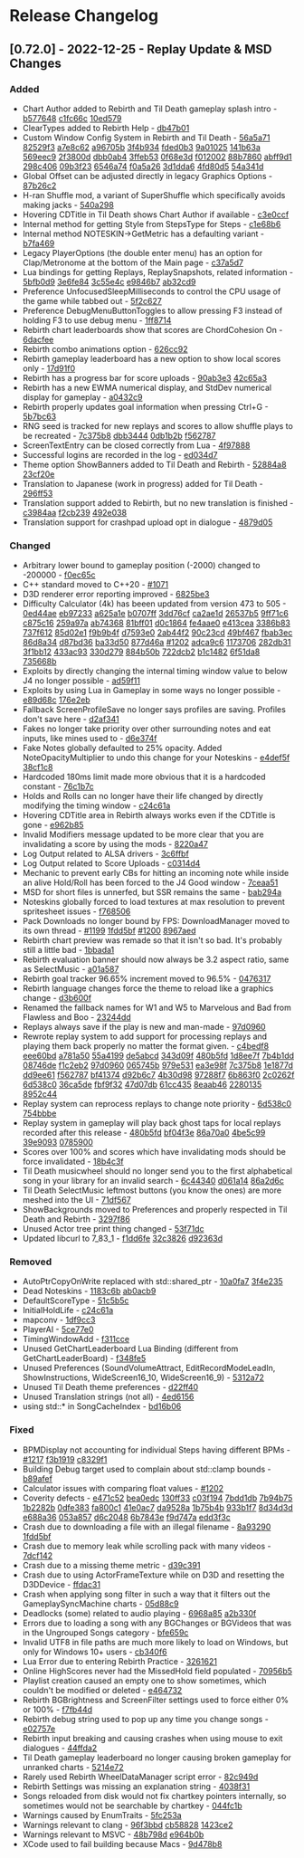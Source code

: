 # Release Changelog


## [0.72.0] - 2022-12-25 - Replay Update & MSD Changes

### Added
- Chart Author added to Rebirth and Til Death gameplay splash intro - [b577648](../../../commit/b57764807c03a61ef83be8fdb1f2f97ff2f63a7a) [c1fc66c](../../../commit/c1fc66c416b41a00f9c65248fcd9eb4dac5646cb) [10ed579](../../../commit/10ed579efbabf25f7ae12880d9772ec8c8de86a1)
- ClearTypes added to Rebirth Help - [db47b01](../../../commit/db47b01cda85c12a027faff8242a3d0da6b65846)
- Custom Window Config System in Rebirth and Til Death - [56a5a71](../../../commit/56a5a7144a1fa135f5247d818738ba1cd9e4801e) [82529f3](../../../commit/82529f34d5cb51bc93335439aceff02089229faf) [a7e8c62](../../../commit/a7e8c621bf3a69b80d9b1f0fb504e56a7c023205) [a96705b](../../../commit/a96705bd34e7a6b9c601ae71c9c0b93d38a33fa2) [3f4b934](../../../commit/3f4b93437ae10e2b0f9eec20f82149fc4e6b2275) [fded0b3](../../../commit/fded0b392b60060c31f927baad27bfcc1226c9a4) [9a01025](../../../commit/9a0102578796e6dec170092ec95a38fdd9e53c4f) [141b63a](../../../commit/141b63a7445d92b4a69ce3636085469e5cc0b27f) [569eec9](../../../commit/569eec910480b5e820f071f55c40c1dab0baf4e2) [2f3800d](../../../commit/2f3800dd7f8264601336fb7e8ee7ab09ff5ec9fc) [dbb0ab4](../../../commit/dbb0ab490a62faf7ddccba2a89fc6fa2fd67c5c2) [3ffeb53](../../../commit/3ffeb539cd3ea7acc808a6bfab7b0f9b87c2c65d) [0f68e3d](../../../commit/0f68e3d1b0dc0149a718aec51ab5f9cf6e8266b9) [f012002](../../../commit/f01200230cfcbc4ffe71278544e25a0c50787aed) [88b7860](../../../commit/88b78603cc020f05fb37fb67d609d879c4c3782a) [abff9d1](../../../commit/abff9d105a45cd0abedaa22284a23d206724d49d) [298c406](../../../commit/298c4063d260c022218e8d3cef7ab0089663c26d) [09b3f23](../../../commit/09b3f23868946a28079b59103b2420a27907698b) [6546a74](../../../commit/6546a74601ff4e7b465f4a3e6468cc578a5658cc) [f0a5a26](../../../commit/f0a5a26815f25200a4ef17a2f599f4a14c5cbe46) [3d1dda6](../../../commit/3d1dda648b38d92b3774f323079069e97379d85b) [4fd80d5](../../../commit/4fd80d5a27bf7f337f0531bc8fc10d058d3c0c47) [54a341d](../../../commit/54a341db6b9143e531de528deb2bedae3d5ebdb2)
- Global Offset can be adjusted directly in legacy Graphics Options - [87b26c2](../../../commit/87b26c2e4bb9729555f7c8f9e82abe0ed8f38395)
- H-ran Shuffle mod, a variant of SuperShuffle which specifically avoids making jacks - [540a298](../../../commit/540a29837402e0a840bd81ee87c2f6ba7290d687)
- Hovering CDTitle in Til Death shows Chart Author if available - [c3e0ccf](../../../commit/c3e0ccfcfc5f9a47aeecfa7834b4aeb7cdc6e5c5)
- Internal method for getting Style from StepsType for Steps - [c1e68b6](../../../commit/c1e68b6082f3df3838fff56c39f154286499e00c)
- Internal method NOTESKIN->GetMetric has a defaulting variant - [b7fa469](../../../commit/b7fa469f896eaacefdb078e84c684356bfb58197)
- Legacy PlayerOptions (the double enter menu) has an option for Clap/Metronome at the bottom of the Main page - [c37a5d7](../../../commit/c37a5d7700f62ab98d46de53da2abf35ca4377da)
- Lua bindings for getting Replays, ReplaySnapshots, related information - [5bfb0d9](../../../commit/5bfb0d908d5995ab67f7f81393b4c636f6b9cc03) [3e6fe84](../../../commit/3e6fe84ba95a569716ff661e7d0987d6bb11597d) [3c55e4c](../../../commit/3c55e4c963686b346595dbae7fdb574bcb973f8f) [e9846b7](../../../commit/e9846b703aa92f7962566c8ed18328ae7c227fad) [ab32cd9](../../../commit/ab32cd97cbf9613dd036aa4fc7d705f521444ad4)
- Preference UnfocusedSleepMilliseconds to control the CPU usage of the game while tabbed out - [5f2c627](../../../commit/5f2c6278a5824a60af9f8ca03e468acf745e9e4a)
- Preference DebugMenuButtonToggles to allow pressing F3 instead of holding F3 to use debug menu - [1ff8714](../../../commit/1ff87144b04c8b9cd499a8c97a9a5ca65589a40e)
- Rebirth chart leaderboards show that scores are ChordCohesion On - [6dacfee](../../../commit/6dacfeed9cfbe32dca0e29c491391ce4bc86f9d2)
- Rebirth combo animations option - [626cc92](../../../commit/626cc92a789bef71dabd3d6d36e35fc3fc74da78)
- Rebirth gameplay leaderboard has a new option to show local scores only - [17d91f0](../../../commit/17d91f062f2bafb650c7d29d02bb1d4dd163b937)
- Rebirth has a progress bar for score uploads - [90ab3e3](../../../commit/90ab3e3b45d2fd9bae662366ee51268ad1b9bc4e) [42c65a3](../../../commit/42c65a361e97845cc6b3c916583b5061a354dc22)
- Rebirth has a new EWMA numerical display, and StdDev numerical display for gameplay - [a0432c9](../../../commit/a0432c9abee51420cdd072cd2dcc531655777eeb)
- Rebirth properly updates goal information when pressing Ctrl+G - [5b7bc63](../../../commit/5b7bc636b23524de5039a8878d9180223566f323)
- RNG seed is tracked for new replays and scores to allow shuffle plays to be recreated - [7c375b8](../../../commit/7c375b88a504ecc9035ea9a13842199f72cde65f) [dbb3444](../../../commit/dbb3444df9312c50e74b4b550c385ea53bbf241f) [0db1b2b](../../../commit/0db1b2b95f8fc497b788dcd723c142fd42389600) [f562787](../../../commit/f5627873724795a221db3ce7655865e8647440cc)
- ScreenTextEntry can be closed correctly from Lua - [4f97888](../../../commit/4f97888bdbb80b0138a5ba01c779d940d3e1024c)
- Successful logins are recorded in the log - [ed034d7](../../../commit/ed034d737f8e40d43b78f16caac31929965bed15)
- Theme option ShowBanners added to Til Death and Rebirth - [52884a8](../../../commit/52884a8aa63c1e52c3c8d9c98eeff8bbc183f6f6) [23cf20e](../../../commit/23cf20e0799c6a3fc5f7b363b3d173632c030e75)
- Translation to Japanese (work in progress) added for Til Death - [296ff53](../../../commit/296ff53edb837121f2ec9b112507d9fd906820d7)
- Translation support added to Rebirth, but no new translation is finished - [c3984aa](../../../commit/c3984aae6bb8c8266e1cf436a6648de401ce8949) [f2cb239](../../../commit/f2cb2391facd7a02048e29e15af0b04fdf206ea2) [492e038](../../../commit/492e0380f3c62c4135030a3aeace24b6061bcf6d)
- Translation support for crashpad upload opt in dialogue - [4879d05](../../../commit/4879d0545f5c96a04d3756067f797df01dd2d26f)

### Changed
- Arbitrary lower bound to gameplay position (-2000) changed to -200000 - [f0ec65c](../../../commit/f0ec65cc4dfcec60cc0797c6d737cabb3b2e042c)
- C++ standard moved to C++20 - [#1071](../../../pull/1071)
- D3D renderer error reporting improved - [6825be3](../../../commit/6825be35183c67e3b816ee7182bd7b3567c4af9c)
- Difficulty Calculator (4k) has beeen updated from version 473 to 505 - [0ed44ae](../../../commit/0ed44ae4e1fc0d0627e002225d4cdcd06244e871) [eb97233](../../../commit/eb972332b59d57aa3f01249e5c7f231b0f6320e4) [a625a1e](../../../commit/a625a1e9ef28de5fb8616c5947db2c29fa095eff) [b0707ff](../../../commit/b0707ffb409a8be90339811c022445a8b184c92f) [3dd76cf](../../../commit/3dd76cf20f0fb1d4dbe72b50ae79fff80f5153bc) [ca2ae1d](../../../commit/ca2ae1d1c16bd580a8f3b763ac8f05a1e625196d) [26537b5](../../../commit/26537b5ea644be6e79f34c3571998174a1906f16) [9ff71c6](../../../commit/9ff71c64ea0805d841d8b1b2f91a831d4b542857) [c875c16](../../../commit/c875c16479518cb3b8b3eb5e55d2e5104eb173a1) [259a97a](../../../commit/259a97a15e8cbd8c04faa033223a3dd66743ebc6) [ab74368](../../../commit/ab743680ed299471f457e489276cf19e1a944df2) [81bff01](../../../commit/81bff01835d2bbfeae8eb6f54f194879c1b88a56) [d0c1864](../../../commit/d0c1864cbd8c03d83dbc53fe7966e8eebe9fb9ce) [fe4aae0](../../../commit/fe4aae09ac8384598c7fd4ebedf48e7d320303c3) [e413cea](../../../commit/e413cea42529191cd100b95d09b0707fb0115248) [3386b83](../../../commit/3386b83e4693db85d466b081e54995e5c085accc) [737f612](../../../commit/737f612b1b39886bae3b25f995889e909ec7edf0) [85d02e1](../../../commit/85d02e1e5a2f6819103f8560cd3337bd5795f576) [f9b9b4f](../../../commit/f9b9b4fb7a8187ffbfbcc553974153fa5e58109e) [d7593e0](../../../commit/d7593e0f6a6962c964d10231576f7651d805108f) [2ab44f2](../../../commit/2ab44f20825e623195d78e587320d20ce448ede3) [90c23cd](../../../commit/90c23cd595a362e45c973e7cb61c634f97334616) [49bf467](../../../commit/49bf467763ce08bf057ae5cd1acc1199d362e124) [fbab3ec](../../../commit/fbab3ec210f73429e8a05c225055431564683a31) [86d8a34](../../../commit/86d8a343f7733fb2b0ea9b277fbecce6082795fa) [d87bd36](../../../commit/d87bd36069b93aa64ce7239fa938ad97ea2a6ccf) [ba33d50](../../../commit/ba33d506b79de76187ff52ca239f72fd6457595a) [877d46a](../../../commit/877d46ae88f9d7d6c887a7e954192bd757399cc1) [#1202](../../../pull/1202) [adca9c6](../../../commit/adca9c6ad93a5b9db8356c1d20280260f74c839a) [1173706](../../../commit/11737066fc6189dd030bf4395f694528a96c81a3) [282db31](../../../commit/282db3135c4ab79a0e1bf0f5cb757e0793954cf3) [3f1bb12](../../../commit/3f1bb12f5219bc42928ec5c37cfef1ba07692b8e) [433ac93](../../../commit/433ac93e2075f96a79de0a4b77a18dcf2aea146b) [330d279](../../../commit/330d2791d6495b41814c613472d5c003278aefbd) [884b50b](../../../commit/884b50bde67c0742b7bd576333d86f87199a2599) [722dcb2](../../../commit/722dcb2de9ee3861f4931b8dcaa6563d8d08ab1c) [b1c1482](../../../commit/b1c1482d4c82c8fbd2a20ea5251581c0a99fbd28) [6f51da8](../../../commit/6f51da843f9902fc034023b8235e55714863b2b5) [735668b](../../../commit/735668b24d0f708fcd50c914ae1cb4ae13fa7fce)
- Exploits by directly changing the internal timing window value to below J4 no longer possible - [ad59f11](../../../commit/ad59f1113f5883ff7cc3b2c0e7d92917398c81bc)
- Exploits by using Lua in Gameplay in some ways no longer possible - [e89d68c](../../../commit/e89d68ce83a0a686fa892e27c49f61355cdc7376) [176e2eb](../../../commit/176e2ebe5d20d70c8ccaf72d3ef36267cf097f31)
- Fallback ScreenProfileSave no longer says profiles are saving. Profiles don't save here - [d2af341](../../../commit/d2af341ca94aa5af7b49212123b916192982db5d)
- Fakes no longer take priority over other surrounding notes and eat inputs, like mines used to - [d6e374f](../../../commit/d6e374f7054f3fb7fae6e863ce4796ac67c9e121)
- Fake Notes globally defaulted to 25% opacity. Added NoteOpacityMultiplier to undo this change for your Noteskins - [e4def5f](../../../commit/e4def5fa4075f4d9138cf449fcb5c6f2cdc421cc) [38cf1c8](../../../commit/38cf1c8d403952540567364a9faa37ddcfef605b)
- Hardcoded 180ms limit made more obvious that it is a hardcoded constant - [76c1b7c](../../../commit/76c1b7ca4c6b4cfc6576f5f791b0795fe6ab56f9)
- Holds and Rolls can no longer have their life changed by directly modifying the timing window - [c24c61a](../../../commit/c24c61a31d20df2eacf6433d4c17858bcefb602c)
- Hovering CDTitle area in Rebirth always works even if the CDTitle is gone - [e962b85](../../../commit/e962b85ae68c0ebc6ecb03ca809b0ebd0289f15f)
- Invalid Modifiers message updated to be more clear that you are invalidating a score by using the mods - [8220a47](../../../commit/8220a476af45e16b18908f67e00f10482e5c7ae3)
- Log Output related to ALSA drivers - [3c6ffbf](../../../commit/3c6ffbff890f620c3e3d3785802c499cbaab314e)
- Log Output related to Score Uploads - [c0314d4](../../../commit/c0314d4ce24ac1098f2b911e5d470fb84a5c5b80)
- Mechanic to prevent early CBs for hitting an incoming note while inside an alive Hold/Roll has been forced to the J4 Good window - [7ceaa51](../../../commit/7ceaa518a6fcd8a3ba0ab171992a00892406619d)
- MSD for short files is unnerfed, but SSR remains the same - [bab294a](../../../commit/bab294a54e02da79d02ea8e3ba704478e1079b2d)
- Noteskins globally forced to load textures at max resolution to prevent spritesheet issues - [f768506](../../../commit/f768506a06c2a053e202ba76df476e7ec5bd926b)
- Pack Downloads no longer bound by FPS: DownloadManager moved to its own thread - [#1199](../../../pull/1199) [1fdd5bf](../../../commit/1fdd5bf6d0ba0241e63c17f1e5231c768eac42f2) [#1200](../../../pull/1200) [8967aed](../../../commit/8967aedb5ee06648dd092785d33fe548c75437c7)
- Rebirth chart preview was remade so that it isn't so bad. It's probably still a little bad - [1bbada1](../../../commit/1bbada18c5e3e5eba22c3bf339c9249a5e4f19ac)
- Rebirth evaluation banner should now always be 3.2 aspect ratio, same as SelectMusic - [a01a587](../../../commit/a01a58796c7ac5a74e59edb44696f3d0b122b6e1)
- Rebirth goal tracker 96.65% increment moved to 96.5% - [0476317](../../../commit/047631753073641bc6d0e38d586bbe6e02ea5dcd)
- Rebirth language changes force the theme to reload like a graphics change - [d3b600f](../../../commit/d3b600fc92fe4b9c5bcf22cc607e737ec89358a7)
- Renamed the fallback names for W1 and W5 to Marvelous and Bad from Flawless and Boo - [23244dd](../../../commit/23244dd4646d0dc2b36db150073ef8c7e792b888)
- Replays always save if the play is new and man-made - [97d0960](../../../commit/97d0960a0877a6376002fa7da59857af3f59c09d)
- Rewrote replay system to add support for processing replays and playing them back properly no matter the format given. - [c4bedf8](../../../commit/c4bedf833bfac46cc8934dd676c2a6767b43323a) [eee60bd](../../../commit/eee60bd7195e04dfe92a954ada4dc2d8c5399b2c) [a781a50](../../../commit/a781a509decc8f9653c09ca7f4f4280d6b988a8d) [55a4199](../../../commit/55a4199bf5be73638093db6136fac5215440e54e) [de5abcd](../../../commit/de5abcd22c4652f6cd442b5e86e602fcab94e18f) [343d09f](../../../commit/343d09f053f533a3df9a9e314c84e38103e5b857) [480b5fd](../../../commit/480b5fd9089494cf9ff6434c45bb24264794f23a) [1d8ee7f](../../../commit/1d8ee7f741a9a96eacb384eeaa6bd043044f7fd3) [7b4b1dd](../../../commit/7b4b1dd8eb504a0aeeeec4eaf5bd48f130577b0b) [08746de](../../../commit/08746dea47f1d6bad497639d2eef2f58446f858b) [f1c2eb2](../../../commit/f1c2eb23f9329a331a83d57ba80ae7ed16d12e1e) [97d0960](../../../commit/97d0960a0877a6376002fa7da59857af3f59c09d) [065745b](../../../commit/065745b1360ea82da7d1b25dcaec0f3ff5ac4c1b) [979e531](../../../commit/979e53147d7433ba7ef1ed4bb22d0e4ba3234b6d) [ea3e98f](../../../commit/ea3e98f0b126bc5e63c190c8ef5206ad003169e3) [7c375b8](../../../commit/7c375b88a504ecc9035ea9a13842199f72cde65f) [1e1877d](../../../commit/1e1877d1d65186dcd325e14620ae93adf90ccf78) [dd9ee61](../../../commit/dd9ee61acf857180c1d26d84ce2ad4794f8fa5cd) [f562787](../../../commit/f5627873724795a221db3ce7655865e8647440cc) [bf41374](../../../commit/bf41374ca60c14ae4d3220b2a27e0f3ce76806a1) [d92b6c7](../../../commit/d92b6c7fb2d2df35224ddb886a9cb5159988e299) [4b30d98](../../../commit/4b30d989c3e8d9aa2e52e2636b0c4304648ef44b) [97288f7](../../../commit/97288f78297c77684ac4aea6fa8ca976f6432a2c) [6b863f0](../../../commit/6b863f0e6a11e782914b2d07b1050049df742ebb) [2c0262f](../../../commit/2c0262fb8f9e3948b264af61cf33aa63e4efb705) [6d538c0](../../../commit/6d538c01bffe599d0d33f4b5d31c493835d401a8) [36ca5de](../../../commit/36ca5de2a83eac3176e0209a9e781e7d6e58af47) [fbf9f32](../../../commit/fbf9f32cc10f3f984e2be4e9a2d1c3c2c16cf111) [47d07db](../../../commit/47d07db6fe9fd516c0944c2f5b34ef2a5c6712ac) [61cc435](../../../commit/61cc435036c1bcb6d75acd1d5c09a229736a37c9) [8eaab46](../../../commit/8eaab46fee883c810f24db0a6a7bff7b4d3a553b) [2280135](../../../commit/2280135d92fd8fd44baa2a5998f997507b15915e) [8952c44](../../../commit/8952c4487df286bddc1ec44cfd8b08d65d0a4d28)
- Replay system can reprocess replays to change note priority - [6d538c0](../../../commit/6d538c01bffe599d0d33f4b5d31c493835d401a8) [754bbbe](../../../commit/754bbbe038ff4de3670c165bb83b759db4961a09) 
- Replay system in gameplay will play back ghost taps for local replays recorded after this release - [480b5fd](../../../commit/480b5fd9089494cf9ff6434c45bb24264794f23a) [bf04f3e](../../../commit/bf04f3eb726e8703b69b4a37428c086b3da0e9e4) [86a70a0](../../../commit/86a70a011c15f510c5ced027ef44889f9c0b3215) [4be5c99](../../../commit/4be5c99b50eb78079fc9b9a6a24ce1c74cab41ae) [39e9093](../../../commit/39e909315cb870e4547665ffa1fe2a268cd1347a) [0785900](../../../commit/078590018781d142d912b4b9e1a3b8653e9def87)
- Scores over 100% and scores which have invalidating mods should be force invalidated - [18b4c3f](../../../commit/18b4c3f62b10baf199aa6f29d8f6df25309b00d6)
- Til Death musicwheel should no longer send you to the first alphabetical song in your library for an invalid search - [6c44340](../../../commit/6c443405964ffa4a46724f5f0086a21d25788054) [d061a14](../../../commit/d061a1467638e9630decea1e941edafe13af34e2) [86a2d6c](../../../commit/86a2d6c6955fe99dd6fc1b83e93bc7ccf82a36be)
- Til Death SelectMusic leftmost buttons (you know the ones) are more meshed into the UI - [71df567](../../../commit/71df567990f65c40a782a7580981a5300c31237a)
- ShowBackgrounds moved to Preferences and properly respected in Til Death and Rebirth - [3297f86](../../../commit/3297f86a1931cc7ea4e754da696187f49023576e)
- Unused Actor tree print thing changed - [53f71dc](../../../commit/53f71dcef8ca537f16f34b6065772bf0174ac125)
- Updated libcurl to 7_83_1 - [f1dd6fe](../../../commit/f1dd6fecc8fdf41a59aa00bd3e7d5609b906d04c) [32c3826](../../../commit/32c382682a081c35f16aa7a1382af3451ed973bb) [d92363d](../../../commit/d92363dbcb3571d093a73f9b3027f82e39d2b702)

### Removed
- AutoPtrCopyOnWrite replaced with std::shared_ptr - [10a0fa7](../../../commit/10a0fa7f98976f02dc114d957002e4480f89b86e) [3f4e235](../../../commit/3f4e235f0f1dee5157855615c46b999bed96a719)
- Dead Noteskins - [1183c6b](../../../commit/1183c6b9563d86cab125907ea2b5c19fd250e800) [ab0acb9](../../../commit/ab0acb9be7127c2151d2ff6b4aed5cbe3bde9105)
- DefaultScoreType - [51c5b5c](../../../commit/51c5b5c84bff6153f2717b41fe8c43cb771925c5)
- InitialHoldLife - [c24c61a](../../../commit/c24c61a31d20df2eacf6433d4c17858bcefb602c)
- mapconv - [1df9cc3](../../../commit/1df9cc3b9cdafc0227e2f09dc6755eb8875d0d36)
- PlayerAI - [5ce77e0](../../../commit/5ce77e005824fc26856439743bd19d7377353eda)
- TimingWindowAdd - [f311cce](../../../commit/f311cce0346492461ac2d5ad93395653ce0e1b57)
- Unused GetChartLeaderboard Lua Binding (different from GetChartLeaderBoard) - [f348fe5](../../../commit/f348fe52543f6686f33b0d21e5a15f9699e83aab)
- Unused Preferences (SoundVolumeAttract, EditRecordModeLeadIn, ShowInstructions, WideScreen16_10, WideScreen16_9) - [5312a72](../../../commit/5312a727da76c7414afc787fb59794051f19700a)
- Unused Til Death theme preferences - [d22ff40](../../../commit/d22ff40a7d63d16680430266616fa0d2ee46158a)
- Unused Translation strings (not all) - [4ed6156](../../../commit/4ed61569c16743e5f4b0c9e9e989498208cbf150)
- using std::* in SongCacheIndex - [bd16b06](../../../commit/bd16b06853ea402799f5482f8f64d6d2cf365883)

### Fixed
- BPMDisplay not accounting for individual Steps having different BPMs - [#1217](../../../pull/1217) [f3b1919](../../../commit/f3b1919bb0f15f63799dba19bde4febaf4c06340) [c8329f1](../../../commit/c8329f13c7f3fe33448affdc08d8e163da595052)
- Building Debug target used to complain about std::clamp bounds - [b89afef](../../../commit/b89afef6dd02b0e68de7dd9ace984b9c9ab875ed)
- Calculator issues with comparing float values - [#1202](../../../pull/1202)
- Coverity defects - [e471c52](../../../commit/e471c527803f3636f79244f1af4cb191703d2c1a) [bea0edc](../../../commit/bea0edc3f0cb4d683242f4eca0183247a7a5a697) [130ff33](../../../commit/130ff33523248d964d8e4f8afb1e4b54d19e2aef) [c03f194](../../../commit/c03f194be26ef9c400566c212ace163150778fbf) [7bdd1db](../../../commit/7bdd1db2e5a30acf4c7b134030495883034797ad) [7b94b75](../../../commit/7b94b754263dead3404852f7ec075a8636813888) [1b2282b](../../../commit/1b2282b0fbed5d9954a712f9a4f75de4d6555439) [0dfe383](../../../commit/0dfe383d3f5a95049ea1f5bd3ab42e99bb2a5fe4) [fa800c1](../../../commit/fa800c1715b332748a50074bd75824f84a17e9c1) [41e0ac7](../../../commit/41e0ac7430828cbca173cc80b18783f6caf721d4) [da9528a](../../../commit/da9528a3ccb1c71240df89f0a91cd0cd662b1c65) [1b75b4b](../../../commit/1b75b4b0bf7b00f02a6543ff1ec88203e8971a68) [933b1f7](../../../commit/933b1f7aff490cf048a5cd2b5966153795433e34) [8d34d3d](../../../commit/8d34d3d1d3336bd6f850dc37aec22454d5d70915) [e688a36](../../../commit/e688a36bab7b5ee1aa726092d3c4d05e5c6a702b) [053a857](../../../commit/053a8576c61b825e86bc57857d82bddbd9b154ec) [d6c2048](../../../commit/d6c2048938d7d34ad212954cbffcef2b5059c90a) [6b7843e](../../../commit/6b7843e8dc57799856b3f13fc59bc4e1fe3a34c3) [f9d747a](../../../commit/f9d747a6a71661591e8eda21453f62ad335c35af) [edd3f3c](../../../commit/edd3f3c47c1651079b9e452403ce200567ac3051)
- Crash due to downloading a file with an illegal filename - [8a93290](../../../commit/8a9329009edec1e6c7d14b507b741aff7457dd15) [1fdd5bf](../../../commit/1fdd5bf6d0ba0241e63c17f1e5231c768eac42f2)
- Crash due to memory leak while scrolling pack with many videos - [7dcf142](../../../commit/7dcf142091cbf360ebe8bf64a0e791a0e9a14696)
- Crash due to a missing theme metric - [d39c391](../../../commit/d39c391b803d00322d4e96db4e582bb78d47aaf8)
- Crash due to using ActorFrameTexture while on D3D and resetting the D3DDevice - [ffdac31](../../../commit/ffdac317cc6ecf2aa85f6b18f2ff18daee33a05e)
- Crash when applying song filter in such a way that it filters out the GameplaySyncMachine charts - [05d88c9](../../../commit/05d88c971d20c264d09e052fc6801a97b0c7c2c1)
- Deadlocks (some) related to audio playing - [6968a85](../../../commit/6968a853333ab07dde3d0f2b26a6168faf07629c) [a2b330f](../../../commit/a2b330f9734e33530ceac3a4f850f3bde99058ec)
- Errors due to loading a song with any BGChanges or BGVideos that was in the Ungrouped Songs category - [bfe659c](../../../commit/bfe659cdc8706f7527de19e26cca753fdebe0623)
- Invalid UTF8 in file paths are much more likely to load on Windows, but only for Windows 10+ users - [cb340f6](../../../commit/cb340f62b99edac7ee3cccc0719bd27fb30fb09a)
- Lua Error due to entering Rebirth Practice - [3261621](../../../commit/32616216304cd211fed701ba6f5305aa018d584a)
- Online HighScores never had the MissedHold field populated - [70956b5](../../../commit/70956b577bd826c74829098394572b4d8f4ecb51)
- Playlist creation caused an empty one to show sometimes, which couldn't be modified or deleted - [e464732](../../../commit/e464732c2af05cddd72cab65de8b64f7079e7426)
- Rebirth BGBrightness and ScreenFilter settings used to force either 0% or 100% - [f7fb44d](../../../commit/f7fb44d9353a88b01e3c830ae3aabfb4ca681eb9)
- Rebirth debug string used to pop up any time you change songs - [e02757e](../../../commit/e02757e2211c5b238fa2f3f3259e76d56dde0f78)
- Rebirth input breaking and causing crashes when using mouse to exit dialogues - [44ffda2](../../../commit/44ffda2009abb3e1e7c5af2393b7aaa7333827a2)
- Til Death gameplay leaderboard no longer causing broken gameplay for unranked charts - [5214e72](../../../commit/5214e727e8d711d98b467bb127e2365a0ee71cb2)
- Rarely used Rebirth WheelDataManager script error - [82c949d](../../../commit/82c949d72f1c3db284d8f7ec01e271249b9c6281)
- Rebirth Settings was missing an explanation string - [4038f31](../../../commit/4038f31e7017c4cc75e27b36e040fb8162a65f8b)
- Songs reloaded from disk would not fix chartkey pointers internally, so sometimes would not be searchable by chartkey - [044fc1b](../../../commit/044fc1baf6764dc7e98515f882327fff9988216d)
- Warnings caused by EnumTraits - [5fc253a](../../../commit/5fc253a2db29dc03b9f938b9ea8ed8fdf5e93672)
- Warnings relevant to clang - [96f3bbd](../../../commit/96f3bbd7200b43369c2a89c0b349d67ea91792fa) [cb58828](../../../commit/cb58828b8189fc71bbfff0a3b2b68ca6a88d9ab5) [1423ce2](../../../commit/1423ce21ba7af7a38c61350e9bdfa6f44cc76419)
- Warnings relevant to MSVC - [48b798d](../../../commit/48b798dcec0e2905f2459740be992c14db7d6ea2) [e964b0b](../../../commit/e964b0ba0573b75dc634b69662c545f00922df1d)
- XCode used to fail building because Macs - [9d478b8](../../../commit/9d478b805b214b196ec40ce57155e77085d95269)